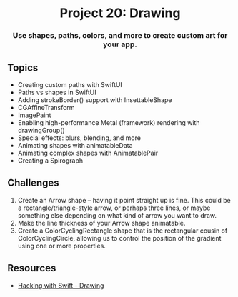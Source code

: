<div align="center">
  <h1>Project 20: Drawing</h1>
  <h3>Use shapes, paths, colors, and more to create custom art for your app.</h3>
</div>

## Topics
 - Creating custom paths with SwiftUI
 - Paths vs shapes in SwiftUI
 - Adding strokeBorder() support with InsettableShape
 - CGAffineTransform
 - ImagePaint
 - Enabling high-performance Metal (framework) rendering with drawingGroup()
 - Special effects: blurs, blending, and more
 - Animating shapes with animatableData
 - Animating complex shapes with AnimatablePair
 - Creating a Spirograph

##  Challenges
1. Create an Arrow shape – having it point straight up is fine. This could be a rectangle/triangle-style arrow, or perhaps three lines, or maybe something else depending on what kind of arrow you want to draw.
2. Make the line thickness of your Arrow shape animatable.
3. Create a ColorCyclingRectangle shape that is the rectangular cousin of ColorCyclingCircle, allowing us to control the position of the gradient using one or more properties.

## Resources
- [Hacking with Swift - Drawing](https://www.hackingwithswift.com/books/ios-swiftui/drawing-wrap-up)
